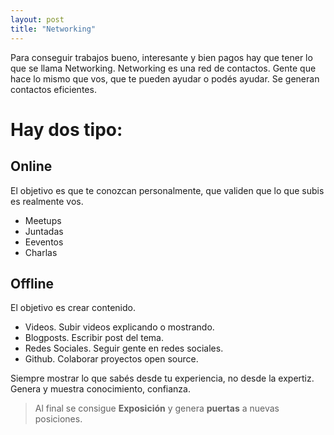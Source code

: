 ```yaml
---
layout: post
title: "Networking"
---
```


Para conseguir trabajos bueno, interesante y <!--more-->bien pagos hay que tener lo que se llama Networking.
Networking es una red de contactos.
Gente que hace lo mismo que vos, que te pueden ayudar o podés ayudar. Se generan contactos eficientes.

# Hay dos tipo:

## Online

El objetivo es que te conozcan personalmente, que validen que lo que subis es realmente vos.

- Meetups
- Juntadas
- Eeventos
- Charlas

## Offline

El objetivo es crear contenido.

- Videos. Subir videos explicando o mostrando.
- Blogposts. Escribir post del tema.
- Redes Sociales. Seguir gente en redes sociales.
- Github. Colaborar proyectos open source.

Siempre mostrar lo que sabés desde tu experiencia, no desde la expertiz.
Genera y muestra conocimiento, confianza.

> Al final se consigue **Exposición** y genera **puertas** a nuevas posiciones.
